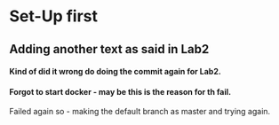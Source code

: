 # Set-Up first

## Adding another text as said in Lab2

#### Kind of did it wrong do doing the commit again for Lab2.

#### Forgot to start docker - may be this is the reason for th fail.

Failed again so - making the default branch as master and trying again.